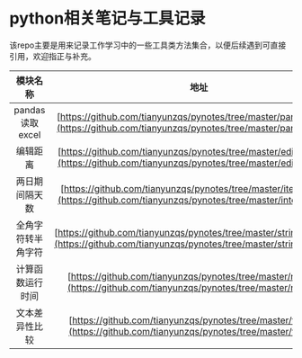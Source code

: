 # python相关笔记与工具记录
该repo主要是用来记录工作学习中的一些工具类方法集合，以便后续遇到可直接引用，欢迎指正与补充。<br/>

| 模块名称 | 地址 |
| :----: | :----: |
| pandas读取excel | [https://github.com/tianyunzqs/pynotes/tree/master/pandas_excel](https://github.com/tianyunzqs/pynotes/tree/master/pandas_excel) |
| 编辑距离 | [https://github.com/tianyunzqs/pynotes/tree/master/edit_distance](https://github.com/tianyunzqs/pynotes/tree/master/edit_distance) |
| 两日期间隔天数 | [https://github.com/tianyunzqs/pynotes/tree/master/iterval_days](https://github.com/tianyunzqs/pynotes/tree/master/interval_days) |
| 全角字符转半角字符 | [https://github.com/tianyunzqs/pynotes/tree/master/string_full2half](https://github.com/tianyunzqs/pynotes/tree/master/string_full2half) |
| 计算函数运行时间 | [https://github.com/tianyunzqs/pynotes/tree/master/run_time](https://github.com/tianyunzqs/pynotes/tree/master/run_time) |
| 文本差异性比较 | [https://github.com/tianyunzqs/pynotes/tree/master/text_diff](https://github.com/tianyunzqs/pynotes/tree/master/text_diff) |
